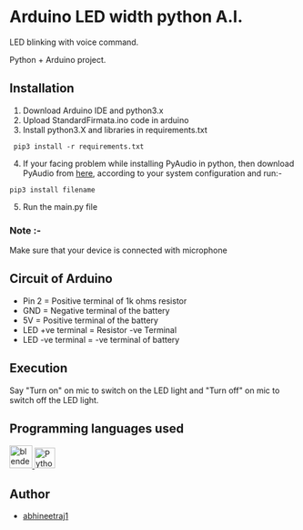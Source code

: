 # Arduino LED width python A.I.
LED blinking with voice command.

Python + Arduino project.
## Installation
1) Download Arduino IDE and python3.x
2) Upload StandardFirmata.ino code in arduino
3) Install python3.X and libraries in requirements.txt

``` pip3 install -r requirements.txt```

4) If your facing problem while installing PyAudio in python, then download PyAudio from [here](https://www.lfd.uci.edu/%7Egohlke/pythonlibs/), according to your system configuration and run:-
```
pip3 install filename
```
5) Run the main.py file
### Note :-
Make sure that your device is connected with microphone

## Circuit of Arduino

*  Pin 2 = Positive terminal of 1k ohms resistor
*  GND   = Negative terminal of the battery
*  5V    = Positive terminal of the battery
*  LED +ve terminal = Resistor -ve Terminal
*  LED -ve terminal = -ve terminal of battery

## Execution
Say "Turn on" on mic to switch on the LED light and "Turn off" on mic to switch off the LED light.

## Programming languages used
<a href="https://www.arduino.cc/" target="_blank" rel="noreferrer"> <img src="https://cdn.arduino.cc/header-footer/prod/assets/favicon-arduino/favicon.ico" alt="blender" width="40" height="40"/> </a><a href="https://www.python.org/" target="_blank" rel="noreferrer"><img src="https://raw.githubusercontent.com/danielcranney/readme-generator/main/public/icons/skills/python-colored.svg" width="36" height="36" alt="Python" /></a>


## Author
*	[abhineetraj1](http://github.com/abhineetraj1)
